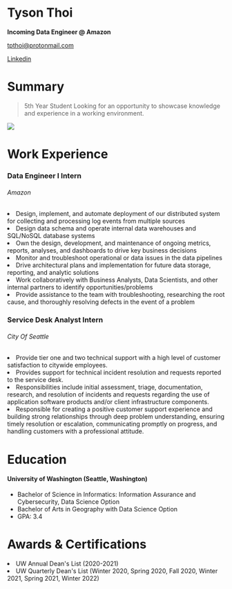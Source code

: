 # Tyson Thoi

**Incoming Data Engineer @ Amazon**

<a href="mailto:tpthoi@protonmail.com">tpthoi@protonmail.com</a>

<a href="https://www.linkedin.com/in/tysonthoi" target="_blank">Linkedin</a>
# Summary

>5th Year Student Looking for an opportunity to showcase knowledge and experience in a working environment.</p>

![](https://media-exp1.licdn.com/dms/image/C5603AQHGDXy15OS1Rg/profile-displayphoto-shrink_200_200/0/1610325114932?e=1654128000&v=beta&t=l6mw82csZYByi_QES__b4CU94K8gCIz8lwT-32nFvzY)

# Work Experience

### Data Engineer I Intern

<h6>Amazon</h6>

<li>Design, implement, and automate deployment of our distributed system for collecting and processing log events from
    multiple sources</li>
<li>Design data schema and operate internal data warehouses and SQL/NoSQL database systems</li>
<li>Own the design, development, and maintenance of ongoing metrics, reports, analyses, and dashboards to drive key
    business decisions</li>
<li>Monitor and troubleshoot operational or data issues in the data pipelines</li>
<li>Drive architectural plans and implementation for future data storage, reporting, and analytic solutions</lil>
<li>Work collaboratively with Business Analysts, Data Scientists, and other internal partners to identify
    opportunities/problems</li>
<li>Provide assistance to the team with troubleshooting, researching the root cause, and thoroughly resolving defects in
    the event of a problem</li>
    

### Service Desk Analyst Intern

<h6>City Of Seattle</h6>

<li>Provide tier one and two technical support with a high level of customer satisfaction to citywide employees.</li>
<li>Provides support for technical incident resolution and requests reported to the service desk.</li>
<li>Responsibilities include initial assessment, triage, documentation, research, and resolution of incidents and
    requests regarding the use of application software products and/or client infrastructure components.</li>
<li>Responsible for creating a positive customer support experience and building strong relationships through deep
    problem understanding, ensuring timely resolution or escalation, communicating promptly on progress, and handling
    customers with a professional attitude.</li>

# Education

#### University of Washington (Seattle, Washington)

- Bachelor of Science in Informatics: Information Assurance and Cybersecurity, Data Science Option
- Bachelor of Arts in Geography with Data Science Option
- GPA: 3.4

# Awards & Certifications

<li>UW Annual Dean's List (2020-2021)</li>
<li>
    UW Quarterly Dean's List (Winter 2020, Spring 2020, Fall 2020, Winter 2021, Spring 2021, Winter 2022)
</li>
